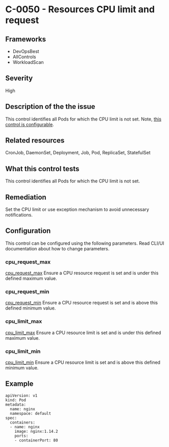 # C-0050 - Resources CPU limit and request

## Frameworks
* DevOpsBest
* AllControls
* WorkloadScan
 
## Severity
High

## Description of the the issue
This control identifies all Pods for which the CPU limit is not set. Note, [this control is configurable](##configuration).
 
## Related resources
CronJob, DaemonSet, Deployment, Job, Pod, ReplicaSet, StatefulSet
 
## What this control tests 
This control identifies all Pods for which the CPU limit is not set.
 
## Remediation
Set the CPU limit or use exception mechanism to avoid unnecessary notifications.
 
## Configuration
 This control can be configured using the following parameters. Read CLI/UI documentation about how to change parameters.
 
### cpu_request_max
[cpu_request_max](doc:configuration_parameter_cpu_request_max)
Ensure a CPU resource request is set and is under this defined maximum value.
 
### cpu_request_min
[cpu_request_min](doc:configuration_parameter_cpu_request_min)
Ensure a CPU resource request is set and is above this defined minimum value.
 
### cpu_limit_max
[cpu_limit_max](doc:configuration_parameter_cpu_limit_max)
Ensure a CPU resource limit is set and is under this defined maximum value.
 
### cpu_limit_min
[cpu_limit_min](doc:configuration_parameter_cpu_limit_min)
Ensure a CPU resource limit is set and is above this defined minimum value.
 
## Example
```
apiVersion: v1
kind: Pod
metadata:
  name: nginx
  namespace: default
spec:
  containers:
  - name: nginx
    image: nginx:1.14.2
    ports:
    - containerPort: 80
```
